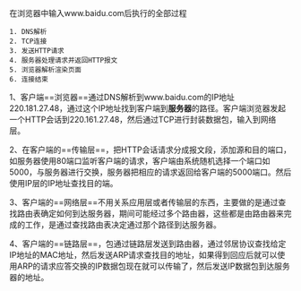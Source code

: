 
在浏览器中输入www.baidu.com后执行的全部过程
```
1. DNS解析
2. TCP连接
3. 发送HTTP请求
4. 服务器处理请求并返回HTTP报文 
5. 浏览器解析渲染页面
6. 连接结束
```

1、客户端==浏览器==通过DNS解析到www.baidu.com的IP地址220.181.27.48，通过这个IP地址找到客户端到**服务器**的路径。客户端浏览器发起一个HTTP会话到220.161.27.48，然后通过TCP进行封装数据包，输入到网络层。

2、在客户端的==传输层==，把HTTP会话请求分成报文段，添加源和目的端口，如服务器使用80端口监听客户端的请求，客户端由系统随机选择一个端口如5000，与服务器进行交换，服务器把相应的请求返回给客户端的5000端口。然后使用IP层的IP地址查找目的端。

3、客户端的==网络层==不用关系应用层或者传输层的东西，主要做的是通过查找路由表确定如何到达服务器，期间可能经过多个路由器，这些都是由路由器来完成的工作，是通过查找路由表决定通过那个路径到达服务器。

4、客户端的==链路层==，包通过链路层发送到路由器，通过邻居协议查找给定IP地址的MAC地址，然后发送ARP请求查找目的地址，如果得到回应后就可以使用ARP的请求应答交换的IP数据包现在就可以传输了，然后发送IP数据包到达服务器的地址。


